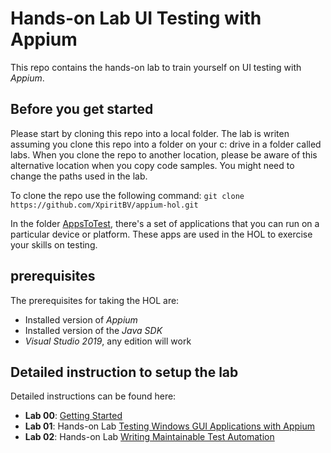 # Hands-on Lab UI Testing with Appium

This repo contains the hands-on lab to train yourself on UI testing with _Appium_.

## Before you get started
Please start by cloning this repo into a local folder. The lab is writen assuming you clone this repo into a folder on your c: drive in a folder called labs.
When you clone the repo to another location, please be aware of this alternative location when you copy code samples. You might need to change the paths used in the lab.

To clone the repo use the following command:
`git clone https://github.com/XpiritBV/appium-hol.git`

In the folder [AppsToTest](AppsToTest/), there's a set of applications that you can run on a particular device or platform. These apps are used in the HOL to exercise your skills on testing.

## prerequisites
The prerequisites for taking the HOL are:

* Installed version of _Appium_
* Installed version of the _Java SDK_
* _Visual Studio 2019_, any edition will work

## Detailed instruction to setup the lab
Detailed instructions can be found here:

* **Lab 00**: [Getting Started](Docs/GettingStarted.md)
* **Lab 01**: Hands-on Lab [Testing Windows GUI Applications with Appium](Docs/lab-01.md)
* **Lab 02**: Hands-on Lab [Writing Maintainable Test Automation](Docs/lab-02.md)


